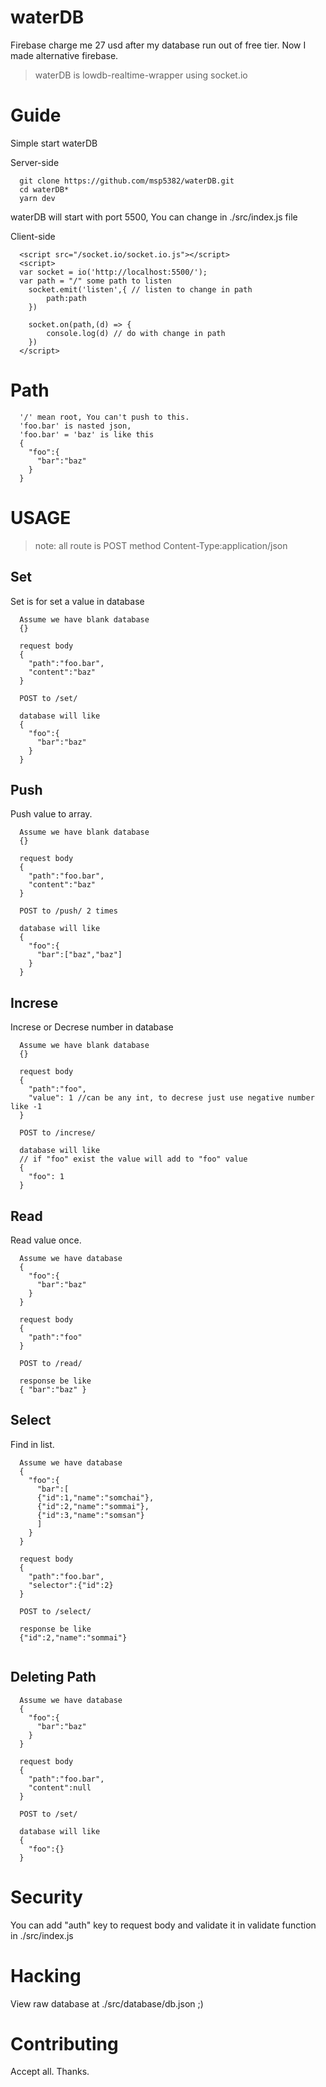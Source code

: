# waterDB
Firebase charge me 27 usd after my database run out of free tier. Now I made alternative firebase.
> waterDB is lowdb-realtime-wrapper using socket.io


# Guide

Simple start waterDB

Server-side
```
  git clone https://github.com/msp5382/waterDB.git
  cd waterDB*
  yarn dev
```

waterDB will start with port 5500, You can change in ./src/index.js file

Client-side
```
  <script src="/socket.io/socket.io.js"></script>
  <script>
  var socket = io('http://localhost:5500/');
  var path = "/" some path to listen
    socket.emit('listen',{ // listen to change in path
        path:path
    })
  
    socket.on(path,(d) => {
        console.log(d) // do with change in path
    })
  </script>
```

# Path

```
  '/' mean root, You can't push to this.
  'foo.bar' is nasted json,
  'foo.bar' = 'baz' is like this
  {
    "foo":{
      "bar":"baz"
    }
  }
```
# USAGE

> note: all route is POST method Content-Type:application/json


## Set 
Set is for set a value in database

```
  Assume we have blank database 
  {}
  
  request body 
  {
    "path":"foo.bar",
    "content":"baz"
  }
  
  POST to /set/
  
  database will like 
  {
    "foo":{
      "bar":"baz"
    }
  }
```

## Push
Push value to array.
```
  Assume we have blank database 
  {}
  
  request body 
  {
    "path":"foo.bar",
    "content":"baz"
  }
  
  POST to /push/ 2 times
  
  database will like 
  {
    "foo":{
      "bar":["baz","baz"]
    }
  }
```

## Increse
Increse or Decrese number in database
```
  Assume we have blank database 
  {}
  
  request body 
  {
    "path":"foo",
    "value": 1 //can be any int, to decrese just use negative number like -1
  }
  
  POST to /increse/
  
  database will like 
  // if "foo" exist the value will add to "foo" value
  {
    "foo": 1
  }
```


## Read
Read value once.
```
  Assume we have database 
  {
    "foo":{
      "bar":"baz"
    }
  }
  
  request body 
  {
    "path":"foo"
  }
  
  POST to /read/
  
  response be like
  { "bar":"baz" }
```


## Select
Find in list.
```
  Assume we have database 
  {
    "foo":{
      "bar":[
      {"id":1,"name":"somchai"},
      {"id":2,"name":"sommai"},
      {"id":3,"name":"somsan"}
      ]
    }
  }
  
  request body 
  {
    "path":"foo.bar",
    "selector":{"id":2}
  }
  
  POST to /select/
  
  response be like
  {"id":2,"name":"sommai"}
  
```


## Deleting Path

```
  Assume we have database 
  {
    "foo":{
      "bar":"baz"
    }
  }
  
  request body 
  {
    "path":"foo.bar",
    "content":null
  }
  
  POST to /set/
  
  database will like 
  {
    "foo":{}
  }
```

# Security
You can add "auth" key to request body
and validate it in validate function in ./src/index.js

# Hacking
View raw database at ./src/database/db.json ;)

# Contributing
Accept all. Thanks.

